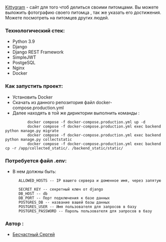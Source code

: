 [Kittygram](https://kittygraam.zapto.org) - сайт для того чтоб делиться своими питомцами. Вы можете выложить фотографию своего питомца , так же указать его достижения. Можете посмотреть на питомцев других людей. 

### Технологический стек:
+ Python 3.9
+ Django
+ Django REST Framework
+ SimpleJWT
+ PostgeSQL
+ Nginx
+ Docker

### Как запустить проект:
  + Установить Docker
  + Скачать из данного репозитория файл docker-compose.production.yml
  + Далее находять в той же дириктории выполнить команды :
```
          docker compose -f docker-compose.production.yml up -d
          docker compose -f docker-compose.production.yml exec backend python manage.py migrate
          docker compose -f docker-compose.production.yml exec backend python manage.py collectstatic
          docker compose -f docker-compose.production.yml exec backend cp -r /app/collected_static/. /backend_static/static/
```

### Потребуется файл .env:
  + В нем должны быть:
```
      ALLOWED_HOSTS -- IP вашего сервера и доменное имя, через запятую

      SECRET_KEY -- секретный ключ от django
      DB_HOST -- db
      DB_PORT -- Порт подключения к базе данных
      POSTGRES_DB -- название вашей базы данных
      POSTGRES_USER -- Имя пользователя для запросов в базу
      POSTGRES_PASSWORD -- Пароль пользователя для запросов в базу
```


### Автор :
+ [Бесчастный Сергей](https://github.com/Domenen)
